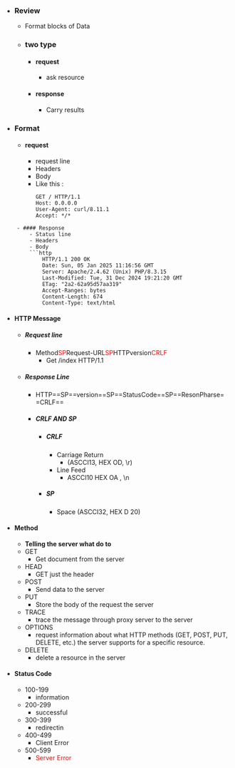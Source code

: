 - ### Review
    - Format blocks of Data 
	- ### two type
		- #### request
			- ask resource
		- #### response
			- Carry results 
- ### Format
	- #### request
		- request line
		- Headers
	    - Body 
	    - Like this :
			```http
			GET / HTTP/1.1
			Host: 0.0.0.0
			User-Agent: curl/8.11.1
			Accept: */*
```
	- #### Response
	    - Status line
	    - Headers
	    - Body
	    ```http
			HTTP/1.1 200 OK
			Date: Sun, 05 Jan 2025 11:16:56 GMT
			Server: Apache/2.4.62 (Unix) PHP/8.3.15
			Last-Modified: Tue, 31 Dec 2024 19:21:20 GMT
			ETag: "2a2-62a95d57aa319"
			Accept-Ranges: bytes
			Content-Length: 674
			Content-Type: text/html
```
- #### HTTP Message
    
    - ##### Request line
         - Method<span style="color: red;">SP</span>Request-URL<span style="color: red;">SP</span>HTTPversion<span style="color: red;">CRLF</span>
            - Get /index HTTP/1.1  
    - ##### Response Line
        - HTTP==SP==version==SP==StatusCode==SP==ResonPharse==CRLF==
        - ##### CRLF AND SP
	        - ##### CRLF
		        - Carriage Return 
			        - (ASCCI13, HEX OD, \r)
			    - Line Feed
				    - ASCCI10 HEX OA , \n
			- ##### SP
				- Space (ASCCI32, HEX D 20)

- #### Method
	- **Telling the server what do to**
	- GET
		- Get document from the server
	- HEAD
		- GET just the header 
	- POST
		- Send data to the server
	- PUT
		- Store the body of the request the server
	- TRACE
		- trace the message through proxy server to the server
	- OPTIONS
		- request information about what HTTP methods (GET, POST, PUT, DELETE, etc.) the server supports for a specific resource.
	- DELETE
		- delete a resource  in the server
- #### Status Code
	- 100-199
		- information
	- 200-299
		- successful
	- 300-399
		- redirectin
	- 400-499
		- Client Error
	- 500-599
		- <span style="color: red;">Server Error</span>